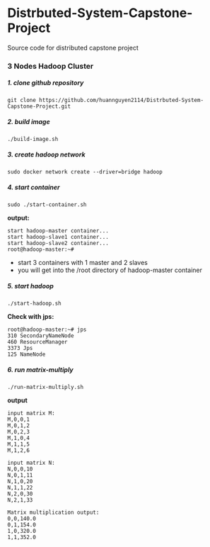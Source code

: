 # Distrbuted-System-Capstone-Project
Source code for distributed capstone project


### 3 Nodes Hadoop Cluster

##### 1. clone github repository

```
git clone https://github.com/huannguyen2114/Distrbuted-System-Capstone-Project.git
```

##### 2. build image

```
./build-image.sh  
```

##### 3. create hadoop network

```
sudo docker network create --driver=bridge hadoop
```

##### 4. start container

```
sudo ./start-container.sh
```

**output:**

```
start hadoop-master container...
start hadoop-slave1 container...
start hadoop-slave2 container...
root@hadoop-master:~# 
```
- start 3 containers with 1 master and 2 slaves
- you will get into the /root directory of hadoop-master container


##### 5. start hadoop

```
./start-hadoop.sh
```

**Check with jps:**
```
root@hadoop-master:~# jps
310 SecondaryNameNode
460 ResourceManager
3373 Jps
125 NameNode
```


##### 6. run matrix-multiply

```
./run-matrix-multiply.sh
```

**output**

```
input matrix M:
M,0,0,1
M,0,1,2
M,0,2,3
M,1,0,4
M,1,1,5
M,1,2,6

input matrix N:
N,0,0,10
N,0,1,11
N,1,0,20
N,1,1,22
N,2,0,30
N,2,1,33

Matrix multiplication output:
0,0,140.0
0,1,154.0
1,0,320.0
1,1,352.0
```
